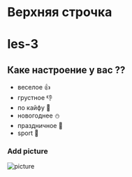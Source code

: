 # Верхняя строчка

# les-3


## Каке настроение у вас ??
* веселое :+1:
* грустное :thumbsdown:
* по кайфу :car:
* новогоднее :snowman:
* праздничное :gift:
* sport :muscle:
 ### Add picture


![picture](https://hauntedattractiononline.com/wp-content/uploads/2016/09/picher_oklahoma.jpg)
